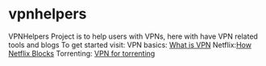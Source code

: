 # vpnhelpers
VPNHelpers Project is to help users with VPNs, here with have VPN related tools and blogs
To get started visit:
VPN basics: <a href="https://www.vpnhelpers.com/what-is-a-vpn/" >What is VPN</a>
Netflix:<a href="https://www.vpnhelpers.com/how-does-netflix-block-vpn/">How Netflix Blocks</a>
Torrenting: <a href="https://www.vpnhelpers.com/best-vpns-for-torrenting-safely/">VPN for torrenting</a>
